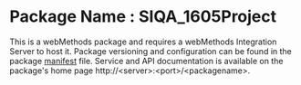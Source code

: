 # Package Name : SIQA_1605Project
This is a webMethods package and requires a webMethods Integration Server to host it. Package versioning and configuration can be found in the package [manifest](./SIQA_1605Project/manifest.v3) file. Service and API documentation is available on the package's home page http://&lt;server&gt;:&lt;port&gt;/&lt;packagename>.